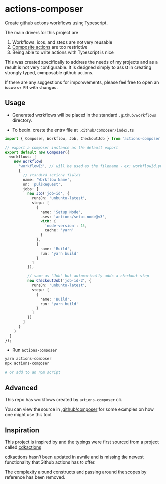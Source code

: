 # actions-composer

Create github actions workflows using Typescript.

The main drivers for this project are

1. Workflows, jobs, and steps are not very reusable
2. [Composite actions](https://docs.github.com/en/free-pro-team@latest/actions/creating-actions/creating-a-composite-run-steps-action) are too restrictive
3. Being able to write actions with Typescript is nice

This was created specifically to address the needs of my projects and as a result is not very configurable.
It is designed simply to assist in creating strongly typed, composable github actions.

If there are any suggestions for imporovements, please feel free to open an issue or PR with changes.

## Usage

- Generated workflows will be placed in the standard `.github/workflows` directory.

- To begin, create the entry file at `.github/composer/index.ts`

```ts
import { Composer, Workflow, Job, CheckoutJob } from 'actions-composer';

// export a composer instance as the default export
export default new Composer({
  workflows: [
    new Workflow(
      'workflowId', // will be used as the filename - ex: workflowId.yml
      {
        // standard actions fields
        name: 'Workflow Name',
        on: 'pullRequest',
        jobs: [
          new Job('job-id', {
            runsOn: 'unbuntu-latest',
            steps: [
              {
                name: 'Setup Node',
                uses: 'actions/setup-node@v3',
                with: {
                  'node-version': 16,
                  cache: 'yarn'
                }
              },
              {
                name: 'Build',
                run: 'yarn build'
              }
            ]
          }),

          // same as "Job" but automatically adds a checkout step
          new CheckoutJob('job-id-2', {
            runsOn: 'unbuntu-latest',
            steps: [
              {
                name: 'Build',
                run: 'yarn build'
              }
            ]
          })
        ]
      }
    )
  ]
});
```

- Run `actions-composer`

```sh
yarn actions-composer
npx actions-composer

# or add to an npm script
```

## Advanced

This repo has workflows created by `actions-composer` cli.

You can view the source in [.github/composer](https://github.com/jrparish/actions-composer/tree/main/.github/composer) for some examples on how one might use this tool.

## Inspiration

This project is inspired by and the typings were first sourced from a project called [cdkactions](https://github.com/ArmaanT/cdkactions)

cdkactions hasn't been updated in awhile and is missing the newest functionality that Github actions has to offer.

The complexity around constructs and passing around the scopes by reference has been removed.
